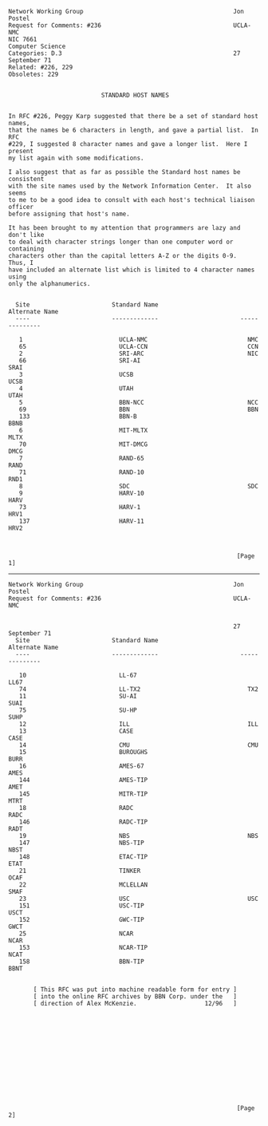     Network Working Group                                          Jon Postel
    Request for Comments: #236                                     UCLA-NMC
    NIC 7661                                                       Computer Science
    Categories: D.3                                                27 September 71
    Related: #226, 229
    Obsoletes: 229


                              STANDARD HOST NAMES


    In RFC #226, Peggy Karp suggested that there be a set of standard host names,
    that the names be 6 characters in length, and gave a partial list.  In RFC
    #229, I suggested 8 character names and gave a longer list.  Here I present
    my list again with some modifications.

    I also suggest that as far as possible the Standard host names be consistent
    with the site names used by the Network Information Center.  It also seems
    to me to be a good idea to consult with each host's technical liaison officer
    before assigning that host's name.

    It has been brought to my attention that programmers are lazy and don't like
    to deal with character strings longer than one computer word or containing
    characters other than the capital letters A-Z or the digits 0-9.  Thus, I
    have included an alternate list which is limited to 4 character names using
    only the alphanumerics.


      Site                       Standard Name                       Alternate Name
      ----                       -------------                       --------------

       1                           UCLA-NMC                            NMC
       65                          UCLA-CCN                            CCN
       2                           SRI-ARC                             NIC
       66                          SRI-AI                              SRAI
       3                           UCSB                                UCSB
       4                           UTAH                                UTAH
       5                           BBN-NCC                             NCC
       69                          BBN                                 BBN
       133                         BBN-B                               BBNB
       6                           MIT-MLTX                            MLTX
       70                          MIT-DMCG                            DMCG
       7                           RAND-65                             RAND
       71                          RAND-10                             RND1
       8                           SDC                                 SDC
       9                           HARV-10                             HARV
       73                          HARV-1                              HRV1
       137                         HARV-11                             HRV2



                                                                    [Page 1]

------------------------------------------------------------------------

``` newpage
Network Working Group                                          Jon Postel
Request for Comments: #236                                     UCLA-NMC


                                                               27 September 71
  Site                       Standard Name                       Alternate Name
  ----                       -------------                       --------------

   10                          LL-67                               LL67
   74                          LL-TX2                              TX2
   11                          SU-AI                               SUAI
   75                          SU-HP                               SUHP
   12                          ILL                                 ILL
   13                          CASE                                CASE
   14                          CMU                                 CMU
   15                          BUROUGHS                            BURR
   16                          AMES-67                             AMES
   144                         AMES-TIP                            AMET
   145                         MITR-TIP                            MTRT
   18                          RADC                                RADC
   146                         RADC-TIP                            RADT
   19                          NBS                                 NBS
   147                         NBS-TIP                             NBST
   148                         ETAC-TIP                            ETAT
   21                          TINKER                              OCAF
   22                          MCLELLAN                            SMAF
   23                          USC                                 USC
   151                         USC-TIP                             USCT
   152                         GWC-TIP                             GWCT
   25                          NCAR                                NCAR
   153                         NCAR-TIP                            NCAT
   158                         BBN-TIP                             BBNT


       [ This RFC was put into machine readable form for entry ]
       [ into the online RFC archives by BBN Corp. under the   ]
       [ direction of Alex McKenzie.                   12/96   ]














                                                                [Page 2]
```
